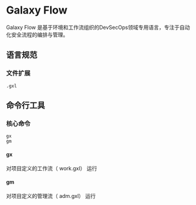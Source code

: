 #  Galaxy Flow 

Galaxy Flow 是基于环境和工作流组织的DevSecOps领域专用语言，专注于自动化安全流程的编排与管理。


## 语言规范
### 文件扩展
```
.gxl
```


## 命令行工具

### 核心命令
```
gx
gm
```

#### gx
对项目定义的工作流（ work.gxl） 运行

#### gm
对项目定义的管理流（ adm.gxl） 运行
